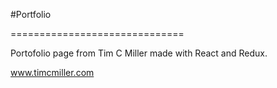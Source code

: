 #Portfolio

==============================

Portofolio page from Tim C Miller made with React and Redux.

www.timcmiller.com
